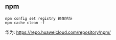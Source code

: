 ## npm
```
npm config set registry 镜像地址
npm cache clean -f
```
华为:
https://repo.huaweicloud.com/repository/npm/

